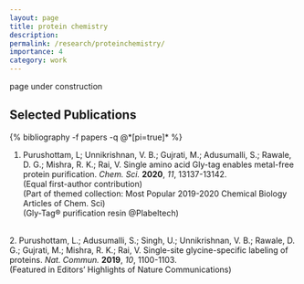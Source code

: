```yaml
---
layout: page
title: protein chemistry
description: 
permalink: /research/proteinchemistry/
importance: 4
category: work
---
```


page under construction

<div class="publications">
  <h2>Selected Publications</h2>
  {% bibliography -f papers -q @*[pi=true]* %}
</div>

1. Purushottam, L; Unnikrishnan, V. B.; Gujrati, M.; Adusumalli, S.; Rawale, D. G.; Mishra, R. K.; Rai, V. Single amino acid Gly-tag enables metal-free protein purification. <i>Chem. Sci.</i> <b>2020</b>, <i>11</i>, 13137-13142. <br>
(Equal first-author contribution) <br>
(Part of themed collection: Most Popular 2019-2020 Chemical Biology Articles of Chem. Sci) <br>
(Gly-Tag® purification resin @Plabeltech)<br>
<br>
2. Purushottam, L.; Adusumalli, S.; Singh, U.; Unnikrishnan, V. B.; Rawale, D. G.; Gujrati, M.; Mishra, R. K.; Rai, V. Single-site glycine-specific labeling of proteins. <i>Nat. Commun.</i> <b>2019</b>, <i>10</i>, 1100-1103.<br>
(Featured in Editors’ Highlights of Nature Communications)
